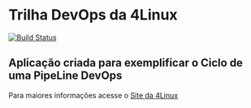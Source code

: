 # Trilha DevOps da 4Linux

<!-- Altere a Flag abaixo com sua URL do Travis -->
[![Build Status](https://travis-ci.org/BlackFerraz/DevOpsLab-HelloWorld.svg?branch=master)](https://travis-ci.org/BlackFerraz/DevOpsLab-HelloWorld)

## Aplicação criada para exemplificar o Ciclo de uma PipeLine DevOps


Para maiores informações acesse o [Site da 4Linux](https://www.4linux.com.br/cursos/devops)
